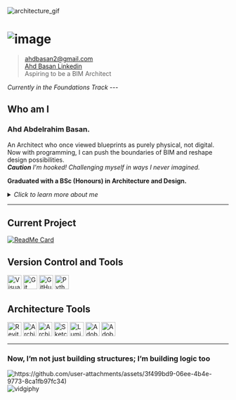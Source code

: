 ![architecture_gif](https://bit.ly/3VPax3Y)

# ![image](https://media4.giphy.com/media/v1.Y2lkPTc5MGI3NjExNWV2OXVmaGxqdnM2YzBpYTJtZ2pvcjc2eWI4OWswYmlnZG5kMHoxdSZlcD12MV9pbnRlcm5hbF9naWZfYnlfaWQmY3Q9dHM/ulZ7gQQz9jwZzv224n/giphy.webp)

<!-- The following Image link is intentionally Inline-Html -->

> [ahdbasan2@gmail.com](mailto:ahdbasan2@gmail.com)  
> [Ahd Basan Linkedin](https://www.linkedin.com/in/ahd-bassan?lipi=urn%3Ali%3Apage%3Ad_flagship3_profile_view_base_contact_details%3BmXAG%2FTPgT0mBs2Pb%2FUO7Uw%3D%3D)  
> Aspiring to be a BIM Architect  

_Currently in the Foundations Track_    ---

## Who am I

### **Ahd Abdelrahim Basan.**  

An Architect who once viewed blueprints as purely physical, not digital.  
Now with programming, I can push the boundaries of BIM and reshape design possibilities.  
_**Caution** I'm hooked! Challenging myself in ways I never imagined._

**Graduated with a BSc (Honours) in Architecture and Design.**

<!-- markdownlint-disable MD033 -->
<details>
<summary><em>Click to learn more about me</em></summary>
<!-- This also is intentionally inline-html for collapsible content -->

### ✨ Building Narratives

Fascinated by how the worlds of **sustainable technologies and
data science** can come together to reshape the ever-changing future.
Whether it’s through [architecture][a] or programming or [AI driven solutions][a2];
 my goal is simple: **make things better**

[a]: https://tinyurl.com/369yu4y8
[a2]: https://tinyurl.com/3v5bapzc

> **Here’s a question to chew on:  
> "How can AI-driven solutions and sustainable building technologies redefine
> architectural design paradigms?  
> Can we save the world and look good doing it?"**
_If you’ve got answers Hit me up on [email](mailto:ahdbasan2@gmail.com)!_ 🌍🔋

```text
Winston Churchil once said:
    We shape our buildings; thereafter they shape us.
```

</details>

----

## Current Project

[![ReadMe Card](https://github-readme-stats.vercel.app/api/pin/?username=MIT-Emerging-Talent&repo=ET6-foundations-group-28)](https://github.com/MIT-Emerging-Talent/ET6-foundations-group-28)

## Version Control and Tools

<p align="left">
  <img src="https://upload.wikimedia.org/wikipedia/commons/9/9a/Visual_Studio_Code_1.35_icon.svg"
       alt="Visual Studio Code"
       width="32"
       height="32"/>
  <img src="https://upload.wikimedia.org/wikipedia/commons/3/3f/Git_icon.svg"
       alt="Git"
       width="32"
       height="32"/>
  <img src="https://upload.wikimedia.org/wikipedia/commons/9/91/Octicons-mark-github.svg"
       alt="GitHub"
       width="32"
       height="32"/>
  <img src="https://upload.wikimedia.org/wikipedia/commons/c/c3/Python-logo-notext.svg"
       alt="Python"
       width="32"
       height="32"/>
</p>

<!-- The following image is intentionally inline - html to align them left. -->

## Architecture Tools

<p align="left">
  <img src="https://github.com/user-attachments/assets/cbca70e2-70b1-4465-833e-2624774d3018"
       alt="Revit"
       width="32"
       height="32"/>
  <img src="https://www.svgrepo.com/show/329977/archicad.svg"
       alt="ArchiCAD"
       width="30"
       height="32"/>
  <img src="https://www.svgrepo.com/show/330006/autodesk.svg"
       alt="ArchiCAD"
       width="32"
       height="32"/>
  <img src="https://www.svgrepo.com/show/473788/sketchup.svg"
       alt="Sketchup"
       width="32"
       height="32"/>
  <img src="https://img.icons8.com/?size=100&id=0Vweftv5PCox&format=png&color=000000"
       alt="Lumion"
       width="32"
       height="32"/>
  <img src="https://www.svgrepo.com/show/305659/adobe-illustrator.svg"
       alt="Adobe Illustrator"
       width="32"
       height="32"/>
  <img src="https://www.svgrepo.com/show/41189/adobe-photoshop-logo.svg"
       alt="Adobe Photoshop"
       width="32"
       height="32"/>
</p>

----

### Now, I’m not just building structures; I’m building logic too

![https://github.com/user-attachments/assets/3f499bd9-06ee-4b4e-9773-8ca1fb97fc34)](https://media4.giphy.com/media/v1.Y2lkPTc5MGI3NjExMHoxcm5rMWRtdTdyN3RsbDdpbGFjYW1hYXB5MHYycDlydXk2djAxdSZlcD12MV9pbnRlcm5hbF9naWZfYnlfaWQmY3Q9Zw/LyEzc55maIvssTrfW6/giphy.webp)
![vidgiphy](https://media1.giphy.com/media/v1.Y2lkPTc5MGI3NjExaGc0dzVoOG52bzEzZXJ2bnhnOXIyZXBkNWxjZmJiMDk2bTF4NzFldiZlcD12MV9pbnRlcm5hbF9naWZfYnlfaWQmY3Q9Zw/NKA63NRZZQ52Nvjzvs/giphy.webp)
